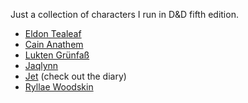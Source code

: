Just a collection of characters I run in D&D fifth edition.

- [Eldon Tealeaf](./eldon_tealeaf/readme.md)
- [Cain Anathem](./cain_anathem/readme.md)
- [Lukten Grünfaß](./Lukten/Rough_Draft.md)
- [Jaqlynn](./Jaqlynn/jaqlynn.md)
- [Jet](./Jet/) (check out the diary)
- [Ryllae Woodskin](./Ryllae_Woodskin/backstory.md)
